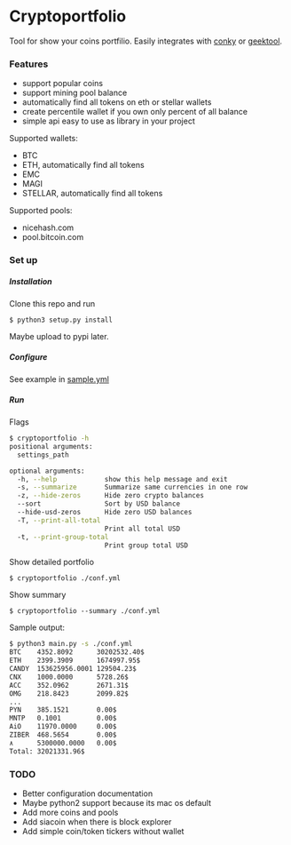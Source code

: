 # Cryptoportfolio
Tool for show your coins portfilio. Easily integrates with
[conky](https://github.com/brndnmtthws/conky) or 
[geektool](https://www.tynsoe.org/v2/geektool/).  


### Features
* support popular coins
* support mining pool balance
* automatically find all tokens on eth or stellar wallets
* create percentile wallet if you own only percent of all balance
* simple api easy to use as library in your project

Supported wallets:
* BTC
* ETH, automatically find all tokens
* EMC
* MAGI
* STELLAR, automatically find all tokens

Supported pools:
* nicehash.com
* pool.bitcoin.com

### Set up
##### Installation
Clone this repo and run 
```shell
$ python3 setup.py install
```
Maybe upload to pypi later.

##### Configure
See example in [sample.yml](sample.yml)

##### Run
Flags
```sh
$ cryptoportfolio -h
positional arguments:
  settings_path

optional arguments:
  -h, --help            show this help message and exit
  -s, --summarize       Summarize same currencies in one row
  -z, --hide-zeros      Hide zero crypto balances
  --sort                Sort by USD balance
  --hide-usd-zeros      Hide zero USD balances
  -T, --print-all-total
                        Print all total USD
  -t, --print-group-total
                        Print group total USD

```
Show detailed portfolio
```shell
$ cryptoportfolio ./conf.yml
```

Show summary
```shell
$ cryptoportfolio --summary ./conf.yml
```
Sample output:
```sh
$ python3 main.py -s ./conf.yml
BTC    4352.8092      30202532.40$
ETH    2399.3909      1674997.95$
CANDY  153625956.0001 129504.23$
CNX    1000.0000      5728.26$
ACC    352.0962       2671.31$
OMG    218.8423       2099.82$
...
PYN    385.1521       0.00$
MNTP   0.1001         0.00$
AiO    11970.0000     0.00$
ZIBER  468.5654       0.00$
٨      5300000.0000   0.00$
Total: 32021331.96$
```

### TODO
* Better configuration documentation
* Maybe python2 support because its mac os default
* Add more coins and pools
* Add siacoin when there is block explorer
* Add simple coin/token tickers without wallet
